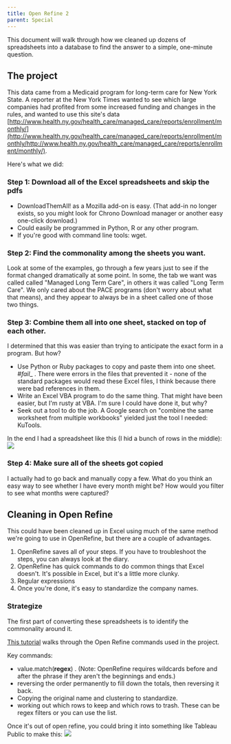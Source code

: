 ```yaml
---
title: Open Refine 2
parent: Special
---
```


This document will walk through how we cleaned up dozens of spreadsheets into a database to find the answer to a simple, one-minute question.

## The project

This data came from a Medicaid program for long-term care for New York State. A reporter at the New York Times wanted to see which large companies had profited from some increased funding and changes in the rules, and wanted to use this site's data [http://www.health.ny.gov/health_care/managed_care/reports/enrollment/monthly/](http://www.health.ny.gov/health_care/managed_care/reports/enrollment/monthly/http://www.health.ny.gov/health_care/managed_care/reports/enrollment/monthly/).

Here's what we did:

### Step 1: Download all of the Excel spreadsheets and skip the pdfs
* DownloadThemAll! as a Mozilla add-on is easy.  (That add-in no longer exists, so you might look for Chrono Download manager or another easy one-click download.)
* Could easily be programmed in Python, R or any other program.
* If you're good with command line tools: wget.

### Step 2: Find the commonality among the sheets you want.

 Look at some of the examples, go through a few years just to see if the format changed dramatically at some point. In some, the tab we want was called called "Managed Long Term Care", in others it was called "Long Term Care". We only cared about the PACE programs (don't worry about what that means), and they appear to always be in a sheet called one of those two things.

### Step 3: Combine them all into one sheet, stacked on top of each other.

I determined that this was easier than trying to anticipate the exact form in a program. But how?

* Use Python or Ruby packages to copy and paste them into one sheet. _#fail__ .  There were errors in the files that prevented it - none of the standard packages would read these Excel files, I think because there were bad references in them.
* Write an Excel VBA program to do the same thing. That might have been easier, but I'm rusty at VBA. I'm sure I could have done it, but why?
* Seek out a tool to do the job. A Google search on "combine the same worksheet from multiple workbooks" yielded just the tool I needed: KuTools.

In the end I had a spreadsheet like this (I hid a bunch of rows in the middle):
![](mltc-image.png)

### Step 4: Make sure all of the sheets got copied

I actually had to go back and manually copy a few. What do you think an easy way to see whether I have every month might be? How would you filter to see what months were captured?

## Cleaning in Open Refine

This could have been cleaned up in Excel using much of the same method we're going to use in OpenRefine, but there are a couple of advantages.

1. OpenRefine saves all of your steps. If you have to troubleshoot the steps, you can always look at the diary.
2. OpenRefine has quick commands to do common things that Excel doesn't. It's possible in Excel, but it's a little more clunky.
3. Regular expressions
4. Once you're done, it's easy to standardize the company names.


### Strategize

The first part of converting these spreadsheets is to identify the commonality around it.  

[This tutorial]({{site.baseurl}}/assets/docs/openrefine/openrefine) walks through the Open Refine commands used in the project. 

Key commands:

* value.match(__regex__) . (Note: OpenRefine requires wildcards before and after the phrase if they aren't the beginnings and ends.)
* reversing the order permanently to fill down the totals, then reversing it back.
* Copying the original name and clustering to standardize.
* working out which rows to keep and which rows to trash. These can be regex filters or you can use the list.

Once it's out of open refine, you could bring it into something like Tableau Public to make this:
![](mltc-picture.png)
